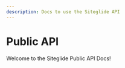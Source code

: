 ```yaml
---
description: Docs to use the Siteglide API
---
```


# Public API

Welcome to the Siteglide Public API Docs!


